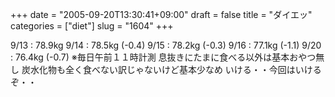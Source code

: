 +++
date = "2005-09-20T13:30:41+09:00"
draft = false
title = "ダイエッ"
categories = ["diet"]
slug = "1604"
+++

9/13 : 78.9kg
9/14 : 78.5kg (-0.4)
9/15 : 78.2kg (-0.3)
9/16 : 77.1kg (-1.1)
9/20 : 76.4kg (-0.7)
※毎日午前１１時計測
息抜きにたまに食べる以外は基本おやつ無し
炭水化物も全く食べない訳じゃないけど基本少なめ
いける・・今回はいけるぞ・・
